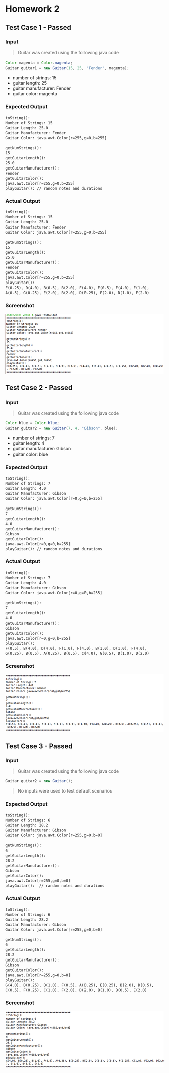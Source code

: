 # Homework 2

## Test Case 1 - Passed

### Input
> Guitar was created using the following java code

```java
Color magenta = Color.magenta;
Guitar guitar1 = new Guitar(15, 25, "Fender", magenta);
```

- number of strings: 15
- guitar length: 25
- guitar manufacturer: Fender
- guitar color: magenta

### Expected Output
```
toString():
Number of Strings: 15
Guitar Length: 25.0
Guitar Manufacturer: Fender
Guitar Color: java.awt.Color[r=255,g=0,b=255]

getNumStrings():
15
getGuitarLength():
25.0
getGuitarManufacturer():
Fender
getGuitarColor():
java.awt.Color[r=255,g=0,b=255]
playGuitar(): // random notes and durations
```

### Actual Output
```
toString():
Number of Strings: 15
Guitar Length: 25.0
Guitar Manufacturer: Fender
Guitar Color: java.awt.Color[r=255,g=0,b=255]

getNumStrings():
15
getGuitarLength():
25.0
getGuitarManufacturer():
Fender
getGuitarColor():
java.awt.Color[r=255,g=0,b=255]
playGuitar():
E(0.25), D(4.0), B(0.5), B(2.0), F(4.0), E(0.5), F(4.0), F(1.0), A(0.5), G(0.25), E(2.0), B(2.0), D(0.25), F(2.0), D(1.0), F(2.0)
```
### Screenshot
![compilation](images/testCase1.png)

## Test Case 2 - Passed

### Input

> Guitar was created using the following java code

```java
Color blue = Color.blue;
Guitar guitar2 = new Guitar(7, 4, "Gibson", blue);
```

- number of strings: 7
- guitar length: 4
- guitar manufacturer: Gibson
- guitar color: blue

### Expected Output
```
toString():
Number of Strings: 7
Guitar Length: 4.0
Guitar Manufacturer: Gibson
Guitar Color: java.awt.Color[r=0,g=0,b=255]

getNumStrings():
7
getGuitarLength():
4.0
getGuitarManufacturer():
Gibson
getGuitarColor():
java.awt.Color[r=0,g=0,b=255]
playGuitar(): // random notes and durations
```

### Actual Output
```
toString():
Number of Strings: 7
Guitar Length: 4.0
Guitar Manufacturer: Gibson
Guitar Color: java.awt.Color[r=0,g=0,b=255]

getNumStrings():
7
getGuitarLength():
4.0
getGuitarManufacturer():
Gibson
getGuitarColor():
java.awt.Color[r=0,g=0,b=255]
playGuitar():
F(0.5), B(4.0), D(4.0), F(1.0), F(4.0), B(1.0), D(1.0), F(4.0), G(0.25), B(0.5), A(0.25), B(0.5), C(4.0), G(0.5), D(1.0), D(2.0)
```

### Screenshot
![compilation](images/testCase2.png)


## Test Case 3 - Passed

### Input

> Guitar was created using the following java code

```java
Guitar guitar2 = new Guitar();
```

> No inputs were used to test default scenarios

### Expected Output
```
toString():
Number of Strings: 6
Guitar Length: 28.2
Guitar Manufacturer: Gibson
Guitar Color: java.awt.Color[r=255,g=0,b=0]

getNumStrings():
6
getGuitarLength():
28.2
getGuitarManufacturer():
Gibson
getGuitarColor():
java.awt.Color[r=255,g=0,b=0]
playGuitar():  // random notes and durations
```

### Actual Output
```
toString():
Number of Strings: 6
Guitar Length: 28.2
Guitar Manufacturer: Gibson
Guitar Color: java.awt.Color[r=255,g=0,b=0]

getNumStrings():
6
getGuitarLength(): 
28.2
getGuitarManufacturer():
Gibson
getGuitarColor():
java.awt.Color[r=255,g=0,b=0]
playGuitar():
G(4.0), B(0.25), B(1.0), F(0.5), A(0.25), E(0.25), B(2.0), D(0.5), C(0.5), F(0.25), C(1.0), F(2.0), D(2.0), B(1.0), B(0.5), E(2.0)
```

### Screenshot
![compilation](images/testCase3.png)
